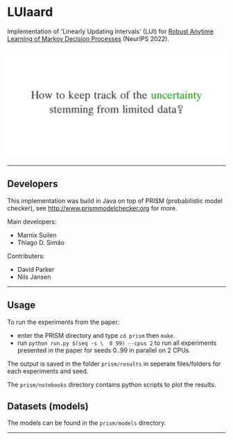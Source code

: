 # LUIaard

Implementation of 'Linearly Updating Intervals' (LUI) for [Robust Anytime Learning of Markov Decision Processes](https://arxiv.org/abs/2205.15827) (NeurIPS 2022).

![lui](https://github.com/lava-lab/luiaard/blob/master/assets/lui.gif?raw=true)

---

## Developers

This implementation was build in Java on top of PRISM (probabilistic model checker), see  http://www.prismmodelchecker.org for more.

Main developers:
* Marnix Suilen
* Thiago D. Simão

Contributers:
* David Parker
* Nils Jansen

---


## Usage

To run the experiments from the paper:

 * enter the PRISM directory and type `cd prism` then `make`.
 * run `python run.py $(seq -s \  0 99) --cpus 2` to run all experiments presented in the paper for seeds 0..99 in parallel on 2 CPUs.

The output is saved in the folder `prism/results` in seperate files/folders for each experiments and seed.

The `prism/notebooks` directory contains python scripts to plot the results.

## Datasets (models)

The models can be found in the `prism/models` directory.


***
